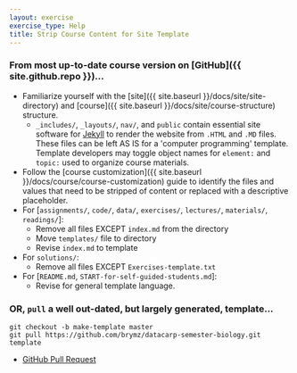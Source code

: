 ```yaml
---
layout: exercise
exercise_type: Help
title: Strip Course Content for Site Template
---
```


### From most up-to-date course version on [GitHub]({{ site.github.repo }})...

- Familiarize yourself with the [site]({{ site.baseurl }}/docs/site/site-directory) and [course]({{ site.baseurl }}/docs/site/course-structure) structure.
  - `_includes/`, `_layouts/`, `nav/`, and `public` contain essential site 
software for [Jekyll](https://jekyllrb.com/) to render the website from `.HTML` 
and `.MD` files. These files can be left AS IS for a 'computer programming' 
template. Template developers may toggle object names for `element:` and 
`topic:` used to organize course materials.
- Follow the [course customization]({{ site.baseurl }}/docs/course/course-customization) guide to identify the files and values that need to be stripped 
of content or replaced with a descriptive placeholder. 
- For [`assignments/`, `code/`, `data/`, `exercises/`, `lectures/`, `materials/`, `readings/`]:
  - Remove all files EXCEPT `index.md` from the directory
  - Move `templates/` file to directory
  - Revise `index.md` to template
- For `solutions/`:
  - Remove all files EXCEPT `Exercises-template.txt`
- For [`README.md`, `START-for-self-guided-students.md`]:
  - Revise for general template language.

### OR, `pull` a well out-dated, but largely generated, template...

```
git checkout -b make-template master
git pull https://github.com/brymz/datacarp-semester-biology.git template
```
- [GitHub Pull Request](https://github.com/datacarpentry/semester-biology/pull/408)
